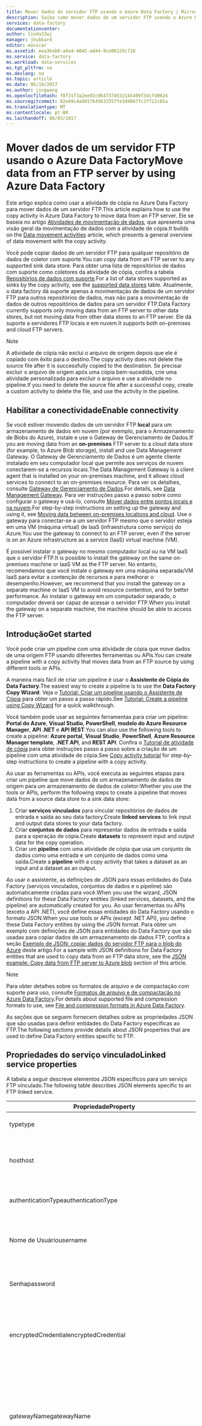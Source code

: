```yaml
---
title: Mover dados do servidor FTP usando o Azure Data Factory | Microsoft Docs
description: Saiba como mover dados de um servidor FTP usando o Azure Data Factory.
services: data-factory
documentationcenter: 
author: linda33wj
manager: jhubbard
editor: monicar
ms.assetid: eea3bab0-a6e4-4045-ad44-9ce06229c718
ms.service: data-factory
ms.workload: data-services
ms.tgt_pltfrm: na
ms.devlang: na
ms.topic: article
ms.date: 06/19/2017
ms.author: jingwang
ms.openlocfilehash: f8f31f3a2ee02c964737dd32145499f3dcfd0624
ms.sourcegitcommit: 02e69c4a9d17645633357fe3d46677c2ff22c85a
ms.translationtype: MT
ms.contentlocale: pt-BR
ms.lasthandoff: 08/03/2017
---
```

# <a name="move-data-from-an-ftp-server-by-using-azure-data-factory"></a><span data-ttu-id="16d25-103">Mover dados de um servidor FTP usando o Azure Data Factory</span><span class="sxs-lookup"><span data-stu-id="16d25-103">Move data from an FTP server by using Azure Data Factory</span></span>
<span data-ttu-id="16d25-104">Este artigo explica como usar a atividade de cópia no Azure Data Factory para mover dados de um servidor FTP.</span><span class="sxs-lookup"><span data-stu-id="16d25-104">This article explains how to use the copy activity in Azure Data Factory to move data from an FTP server.</span></span> <span data-ttu-id="16d25-105">Ele se baseia no artigo [Atividades de movimentação de dados](data-factory-data-movement-activities.md), que apresenta uma visão geral da movimentação de dados com a atividade de cópia.</span><span class="sxs-lookup"><span data-stu-id="16d25-105">It builds on the [Data movement activities](data-factory-data-movement-activities.md) article, which presents a general overview of data movement with the copy activity.</span></span>

<span data-ttu-id="16d25-106">Você pode copiar dados de um servidor FTP para qualquer repositório de dados de coletor com suporte.</span><span class="sxs-lookup"><span data-stu-id="16d25-106">You can copy data from an FTP server to any supported sink data store.</span></span> <span data-ttu-id="16d25-107">Para obter uma lista de repositórios de dados com suporte como coletores da atividade de cópia, confira a tabela [Repositórios de dados com suporte](data-factory-data-movement-activities.md#supported-data-stores-and-formats).</span><span class="sxs-lookup"><span data-stu-id="16d25-107">For a list of data stores supported as sinks by the copy activity, see the [supported data stores](data-factory-data-movement-activities.md#supported-data-stores-and-formats) table.</span></span> <span data-ttu-id="16d25-108">Atualmente, o data factory dá suporte apenas à movimentação de dados de um servidor FTP para outros repositórios de dados, mas não para a movimentação de dados de outros repositórios de dados para um servidor FTP.</span><span class="sxs-lookup"><span data-stu-id="16d25-108">Data Factory currently supports only moving data from an FTP server to other data stores, but not moving data from other data stores to an FTP server.</span></span> <span data-ttu-id="16d25-109">Ele dá suporte a servidores FTP locais e em nuvem.</span><span class="sxs-lookup"><span data-stu-id="16d25-109">It supports both on-premises and cloud FTP servers.</span></span>

> [!NOTE]
> <span data-ttu-id="16d25-110">A atividade de cópia não exclui o arquivo de origem depois que ele é copiado com êxito para o destino.</span><span class="sxs-lookup"><span data-stu-id="16d25-110">The copy activity does not delete the source file after it is successfully copied to the destination.</span></span> <span data-ttu-id="16d25-111">Se precisar excluir o arquivo de origem após uma cópia bem-sucedida, crie uma atividade personalizada para excluir o arquivo e use a atividade no pipeline.</span><span class="sxs-lookup"><span data-stu-id="16d25-111">If you need to delete the source file after a successful copy, create a custom activity to delete the file, and use the activity in the pipeline.</span></span> 

## <a name="enable-connectivity"></a><span data-ttu-id="16d25-112">Habilitar a conectividade</span><span class="sxs-lookup"><span data-stu-id="16d25-112">Enable connectivity</span></span>
<span data-ttu-id="16d25-113">Se você estiver movendo dados de um servidor FTP **local** para um armazenamento de dados em nuvem (por exemplo, para o Armazenamento de Blobs do Azure), instale e use o Gateway de Gerenciamento de Dados.</span><span class="sxs-lookup"><span data-stu-id="16d25-113">If you are moving data from an **on-premises** FTP server to a cloud data store (for example, to Azure Blob storage), install and use Data Management Gateway.</span></span> <span data-ttu-id="16d25-114">O Gateway de Gerenciamento de Dados é um agente cliente instalado em seu computador local que permite aos serviços de nuvem conectarem-se a recursos locais.</span><span class="sxs-lookup"><span data-stu-id="16d25-114">The Data Management Gateway is a client agent that is installed on your on-premises machine, and it allows cloud services to connect to an on-premises resource.</span></span> <span data-ttu-id="16d25-115">Para ver os detalhes, consulte [Gateway de Gerenciamento de Dados](data-factory-data-management-gateway.md).</span><span class="sxs-lookup"><span data-stu-id="16d25-115">For details, see [Data Management Gateway](data-factory-data-management-gateway.md).</span></span> <span data-ttu-id="16d25-116">Para ver instruções passo a passo sobre como configurar o gateway e usá-lo, consulte [Mover dados entre pontos locais e na nuvem](data-factory-move-data-between-onprem-and-cloud.md).</span><span class="sxs-lookup"><span data-stu-id="16d25-116">For step-by-step instructions on setting up the gateway and using it, see [Moving data between on-premises locations and cloud](data-factory-move-data-between-onprem-and-cloud.md).</span></span> <span data-ttu-id="16d25-117">Use o gateway para conectar-se a um servidor FTP mesmo que o servidor esteja em uma VM (máquina virtual) de IaaS (infraestrutura como serviço) do Azure.</span><span class="sxs-lookup"><span data-stu-id="16d25-117">You use the gateway to connect to an FTP server, even if the server is on an Azure infrastructure as a service (IaaS) virtual machine (VM).</span></span>

<span data-ttu-id="16d25-118">É possível instalar o gateway no mesmo computador local ou na VM IaaS que o servidor FTP.</span><span class="sxs-lookup"><span data-stu-id="16d25-118">It is possible to install the gateway on the same on-premises machine or IaaS VM as the FTP server.</span></span> <span data-ttu-id="16d25-119">No entanto, recomendamos que você instale o gateway em uma máquina separada/VM IaaS para evitar a contenção de recursos e para melhorar o desempenho.</span><span class="sxs-lookup"><span data-stu-id="16d25-119">However, we recommend that you install the gateway on a separate machine or IaaS VM to avoid resource contention, and for better performance.</span></span> <span data-ttu-id="16d25-120">Ao instalar o gateway em um computador separado, o computador deverá ser capaz de acessar o servidor FTP.</span><span class="sxs-lookup"><span data-stu-id="16d25-120">When you install the gateway on a separate machine, the machine should be able to access the FTP server.</span></span>

## <a name="get-started"></a><span data-ttu-id="16d25-121">Introdução</span><span class="sxs-lookup"><span data-stu-id="16d25-121">Get started</span></span>
<span data-ttu-id="16d25-122">Você pode criar um pipeline com uma atividade de cópia que move dados de uma origem FTP usando diferentes ferramentas ou APIs.</span><span class="sxs-lookup"><span data-stu-id="16d25-122">You can create a pipeline with a copy activity that moves data from an FTP source by using different tools or APIs.</span></span>

<span data-ttu-id="16d25-123">A maneira mais fácil de criar um pipeline é usar o **Assistente de Cópia do Data Factory**.</span><span class="sxs-lookup"><span data-stu-id="16d25-123">The easiest way to create a pipeline is to use the **Data Factory Copy Wizard**.</span></span> <span data-ttu-id="16d25-124">Veja o [Tutorial: Criar um pipeline usando o Assistente de Cópia](data-factory-copy-data-wizard-tutorial.md) para obter um passo a passo rápido.</span><span class="sxs-lookup"><span data-stu-id="16d25-124">See [Tutorial: Create a pipeline using Copy Wizard](data-factory-copy-data-wizard-tutorial.md) for a quick walkthrough.</span></span>

<span data-ttu-id="16d25-125">Você também pode usar as seguintes ferramentas para criar um pipeline: **Portal do Azure**, **Visual Studio**, **PowerShell**, **modelo do Azure Resource Manager**, **API .NET** e **API REST**.</span><span class="sxs-lookup"><span data-stu-id="16d25-125">You can also use the following tools to create a pipeline: **Azure portal**, **Visual Studio**, **PowerShell**, **Azure Resource Manager template**, **.NET API**, and **REST API**.</span></span> <span data-ttu-id="16d25-126">Confira o [Tutorial de atividade de cópia](data-factory-copy-data-from-azure-blob-storage-to-sql-database.md) para obter instruções passo a passo sobre a criação de um pipeline com uma atividade de cópia.</span><span class="sxs-lookup"><span data-stu-id="16d25-126">See [Copy activity tutorial](data-factory-copy-data-from-azure-blob-storage-to-sql-database.md) for step-by-step instructions to create a pipeline with a copy activity.</span></span>

<span data-ttu-id="16d25-127">Ao usar as ferramentas ou APIs, você executa as seguintes etapas para criar um pipeline que move dados de um armazenamento de dados de origem para um armazenamento de dados de coletor:</span><span class="sxs-lookup"><span data-stu-id="16d25-127">Whether you use the tools or APIs, perform the following steps to create a pipeline that moves data from a source data store to a sink data store:</span></span>

1. <span data-ttu-id="16d25-128">Criar **serviços vinculados** para vincular repositórios de dados de entrada e saída ao seu data factory.</span><span class="sxs-lookup"><span data-stu-id="16d25-128">Create **linked services** to link input and output data stores to your data factory.</span></span>
2. <span data-ttu-id="16d25-129">Criar **conjuntos de dados** para representar dados de entrada e saída para a operação de cópia.</span><span class="sxs-lookup"><span data-stu-id="16d25-129">Create **datasets** to represent input and output data for the copy operation.</span></span>
3. <span data-ttu-id="16d25-130">Criar um **pipeline** com uma atividade de cópia que usa um conjunto de dados como uma entrada e um conjunto de dados como uma saída.</span><span class="sxs-lookup"><span data-stu-id="16d25-130">Create a **pipeline** with a copy activity that takes a dataset as an input and a dataset as an output.</span></span>

<span data-ttu-id="16d25-131">Ao usar o assistente, as definições de JSON para essas entidades do Data Factory (serviços vinculados, conjuntos de dados e o pipeline) são automaticamente criadas para você.</span><span class="sxs-lookup"><span data-stu-id="16d25-131">When you use the wizard, JSON definitions for these Data Factory entities (linked services, datasets, and the pipeline) are automatically created for you.</span></span> <span data-ttu-id="16d25-132">Ao usar ferramentas ou APIs (exceto a API .NET), você define essas entidades do Data Factory usando o formato JSON.</span><span class="sxs-lookup"><span data-stu-id="16d25-132">When you use tools or APIs (except .NET API), you define these Data Factory entities by using the JSON format.</span></span> <span data-ttu-id="16d25-133">Para obter um exemplo com definições de JSON para entidades do Data Factory que são usadas para copiar dados de um armazenamento de dados FTP, confira a seção [Exemplo de JSON: copiar dados do servidor FTP para o blob do Azure](#json-example-copy-data-from-ftp-server-to-azure-blob) deste artigo.</span><span class="sxs-lookup"><span data-stu-id="16d25-133">For a sample with JSON definitions for Data Factory entities that are used to copy data from an FTP data store, see the [JSON example: Copy data from FTP server to Azure blob](#json-example-copy-data-from-ftp-server-to-azure-blob) section of this article.</span></span>

> [!NOTE]
> <span data-ttu-id="16d25-134">Para obter detalhes sobre os formatos de arquivo e de compactação com suporte para uso, consulte [Formatos de arquivo e de compactação no Azure Data Factory](data-factory-supported-file-and-compression-formats.md).</span><span class="sxs-lookup"><span data-stu-id="16d25-134">For details about supported file and compression formats to use, see [File and compression formats in Azure Data Factory](data-factory-supported-file-and-compression-formats.md).</span></span>

<span data-ttu-id="16d25-135">As seções que se seguem fornecem detalhes sobre as propriedades JSON que são usadas para definir entidades do Data Factory específicas ao FTP.</span><span class="sxs-lookup"><span data-stu-id="16d25-135">The following sections provide details about JSON properties that are used to define Data Factory entities specific to FTP.</span></span>

## <a name="linked-service-properties"></a><span data-ttu-id="16d25-136">Propriedades do serviço vinculado</span><span class="sxs-lookup"><span data-stu-id="16d25-136">Linked service properties</span></span>
<span data-ttu-id="16d25-137">A tabela a seguir descreve elementos JSON específicos para um serviço FTP vinculado.</span><span class="sxs-lookup"><span data-stu-id="16d25-137">The following table describes JSON elements specific to an FTP linked service.</span></span>

| <span data-ttu-id="16d25-138">Propriedade</span><span class="sxs-lookup"><span data-stu-id="16d25-138">Property</span></span> | <span data-ttu-id="16d25-139">Descrição</span><span class="sxs-lookup"><span data-stu-id="16d25-139">Description</span></span> | <span data-ttu-id="16d25-140">Obrigatório</span><span class="sxs-lookup"><span data-stu-id="16d25-140">Required</span></span> | <span data-ttu-id="16d25-141">Padrão</span><span class="sxs-lookup"><span data-stu-id="16d25-141">Default</span></span> |
| --- | --- | --- | --- |
| <span data-ttu-id="16d25-142">type</span><span class="sxs-lookup"><span data-stu-id="16d25-142">type</span></span> |<span data-ttu-id="16d25-143">Defina isso para FtpServer.</span><span class="sxs-lookup"><span data-stu-id="16d25-143">Set this to FtpServer.</span></span> |<span data-ttu-id="16d25-144">Sim</span><span class="sxs-lookup"><span data-stu-id="16d25-144">Yes</span></span> |&nbsp; |
| <span data-ttu-id="16d25-145">host</span><span class="sxs-lookup"><span data-stu-id="16d25-145">host</span></span> |<span data-ttu-id="16d25-146">Especifique o nome ou endereço IP do servidor FTP.</span><span class="sxs-lookup"><span data-stu-id="16d25-146">Specify the name or IP address of the FTP server.</span></span> |<span data-ttu-id="16d25-147">Sim</span><span class="sxs-lookup"><span data-stu-id="16d25-147">Yes</span></span> |&nbsp; |
| <span data-ttu-id="16d25-148">authenticationType</span><span class="sxs-lookup"><span data-stu-id="16d25-148">authenticationType</span></span> |<span data-ttu-id="16d25-149">Especifique o tipo de autenticação.</span><span class="sxs-lookup"><span data-stu-id="16d25-149">Specify the authentication type.</span></span> |<span data-ttu-id="16d25-150">Sim</span><span class="sxs-lookup"><span data-stu-id="16d25-150">Yes</span></span> |<span data-ttu-id="16d25-151">Básica, Anônima</span><span class="sxs-lookup"><span data-stu-id="16d25-151">Basic, Anonymous</span></span> |
| <span data-ttu-id="16d25-152">Nome de Usuário</span><span class="sxs-lookup"><span data-stu-id="16d25-152">username</span></span> |<span data-ttu-id="16d25-153">Especifique o usuário que tem acesso ao servidor FTP.</span><span class="sxs-lookup"><span data-stu-id="16d25-153">Specify the user who has access to the FTP server.</span></span> |<span data-ttu-id="16d25-154">Não</span><span class="sxs-lookup"><span data-stu-id="16d25-154">No</span></span> |&nbsp; |
| <span data-ttu-id="16d25-155">Senha</span><span class="sxs-lookup"><span data-stu-id="16d25-155">password</span></span> |<span data-ttu-id="16d25-156">Especifique a senha para o usuário (nome de usuário).</span><span class="sxs-lookup"><span data-stu-id="16d25-156">Specify the password for the user (username).</span></span> |<span data-ttu-id="16d25-157">Não</span><span class="sxs-lookup"><span data-stu-id="16d25-157">No</span></span> |&nbsp; |
| <span data-ttu-id="16d25-158">encryptedCredential</span><span class="sxs-lookup"><span data-stu-id="16d25-158">encryptedCredential</span></span> |<span data-ttu-id="16d25-159">Especifique a credencial criptografada para acessar o servidor FTP.</span><span class="sxs-lookup"><span data-stu-id="16d25-159">Specify the encrypted credential to access the FTP server.</span></span> |<span data-ttu-id="16d25-160">Não</span><span class="sxs-lookup"><span data-stu-id="16d25-160">No</span></span> |&nbsp; |
| <span data-ttu-id="16d25-161">gatewayName</span><span class="sxs-lookup"><span data-stu-id="16d25-161">gatewayName</span></span> |<span data-ttu-id="16d25-162">Especifique o nome do gateway no Gateway de Gerenciamento de Dados para se conectar a um servidor FTP local.</span><span class="sxs-lookup"><span data-stu-id="16d25-162">Specify the name of the gateway in Data Management Gateway to connect to an on-premises FTP server.</span></span> |<span data-ttu-id="16d25-163">Não</span><span class="sxs-lookup"><span data-stu-id="16d25-163">No</span></span> |&nbsp; |
| <span data-ttu-id="16d25-164">porta</span><span class="sxs-lookup"><span data-stu-id="16d25-164">port</span></span> |<span data-ttu-id="16d25-165">Especifique a porta ouvida pelo servidor FTP.</span><span class="sxs-lookup"><span data-stu-id="16d25-165">Specify the port on which the FTP server is listening.</span></span> |<span data-ttu-id="16d25-166">Não</span><span class="sxs-lookup"><span data-stu-id="16d25-166">No</span></span> |<span data-ttu-id="16d25-167">21</span><span class="sxs-lookup"><span data-stu-id="16d25-167">21</span></span> |
| <span data-ttu-id="16d25-168">enableSsl</span><span class="sxs-lookup"><span data-stu-id="16d25-168">enableSsl</span></span> |<span data-ttu-id="16d25-169">Especifique se o canal FTP sobre SSL/TLS deve ser usado.</span><span class="sxs-lookup"><span data-stu-id="16d25-169">Specify whether to use FTP over an SSL/TLS channel.</span></span> |<span data-ttu-id="16d25-170">Não</span><span class="sxs-lookup"><span data-stu-id="16d25-170">No</span></span> |<span data-ttu-id="16d25-171">verdadeiro</span><span class="sxs-lookup"><span data-stu-id="16d25-171">true</span></span> |
| <span data-ttu-id="16d25-172">enableServerCertificateValidation</span><span class="sxs-lookup"><span data-stu-id="16d25-172">enableServerCertificateValidation</span></span> |<span data-ttu-id="16d25-173">Especifique se deseja habilitar a validação do certificado SSL do servidor ao usar o canal FTP sobre SSL/TLS.</span><span class="sxs-lookup"><span data-stu-id="16d25-173">Specify whether to enable server SSL certificate validation when you are using FTP over SSL/TLS channel.</span></span> |<span data-ttu-id="16d25-174">Não</span><span class="sxs-lookup"><span data-stu-id="16d25-174">No</span></span> |<span data-ttu-id="16d25-175">verdadeiro</span><span class="sxs-lookup"><span data-stu-id="16d25-175">true</span></span> |

### <a name="use-anonymous-authentication"></a><span data-ttu-id="16d25-176">Usar autenticação anônima</span><span class="sxs-lookup"><span data-stu-id="16d25-176">Use Anonymous authentication</span></span>

```JSON
{
    "name": "FTPLinkedService",
    "properties": {
        "type": "FtpServer",
        "typeProperties": {        
            "authenticationType": "Anonymous",
              "host": "myftpserver.com"
        }
    }
}
```

### <a name="use-username-and-password-in-plain-text-for-basic-authentication"></a><span data-ttu-id="16d25-177">Usar nome de usuário e senha em texto sem formatação para autenticação básica</span><span class="sxs-lookup"><span data-stu-id="16d25-177">Use username and password in plain text for basic authentication</span></span>

```JSON
{
    "name": "FTPLinkedService",
      "properties": {
    "type": "FtpServer",
        "typeProperties": {
            "host": "myftpserver.com",
            "authenticationType": "Basic",
            "username": "Admin",
            "password": "123456"
        }
      }
}
```

### <a name="use-port-enablessl-enableservercertificatevalidation"></a><span data-ttu-id="16d25-178">Usar a porta, enableSsl, enableServerCertificateValidation</span><span class="sxs-lookup"><span data-stu-id="16d25-178">Use port, enableSsl, enableServerCertificateValidation</span></span>

```JSON
{
    "name": "FTPLinkedService",
    "properties": {
        "type": "FtpServer",
        "typeProperties": {
            "host": "myftpserver.com",
            "authenticationType": "Basic",    
            "username": "Admin",
            "password": "123456",
            "port": "21",
            "enableSsl": true,
            "enableServerCertificateValidation": true
        }
    }
}
```

### <a name="use-encryptedcredential-for-authentication-and-gateway"></a><span data-ttu-id="16d25-179">Usar encryptedCredential para autenticação e gateway</span><span class="sxs-lookup"><span data-stu-id="16d25-179">Use encryptedCredential for authentication and gateway</span></span>

```JSON
{
    "name": "FTPLinkedService",
    "properties": {
        "type": "FtpServer",
        "typeProperties": {
            "host": "myftpserver.com",
            "authenticationType": "Basic",
            "encryptedCredential": "xxxxxxxxxxxxxxxxx",
            "gatewayName": "mygateway"
        }
      }
}
```

## <a name="dataset-properties"></a><span data-ttu-id="16d25-180">Propriedades do conjunto de dados</span><span class="sxs-lookup"><span data-stu-id="16d25-180">Dataset properties</span></span>
<span data-ttu-id="16d25-181">Para obter uma lista completa das seções e propriedades disponíveis para definir os conjuntos de dados, confira [Criando conjuntos de dados](data-factory-create-datasets.md).</span><span class="sxs-lookup"><span data-stu-id="16d25-181">For a full list of sections and properties available for defining datasets, see [Creating datasets](data-factory-create-datasets.md).</span></span> <span data-ttu-id="16d25-182">As seções como structure, availability e policy de um conjunto de dados JSON são similares para todos os tipos de conjunto de dados.</span><span class="sxs-lookup"><span data-stu-id="16d25-182">Sections such as structure, availability, and policy of a dataset JSON are similar for all dataset types.</span></span>

<span data-ttu-id="16d25-183">A seção **typeProperties** é diferente para cada tipo de conjunto de dados.</span><span class="sxs-lookup"><span data-stu-id="16d25-183">The **typeProperties** section is different for each type of dataset.</span></span> <span data-ttu-id="16d25-184">Ela fornece informações específicas ao tipo de conjunto de dados.</span><span class="sxs-lookup"><span data-stu-id="16d25-184">It provides information that is specific to the dataset type.</span></span> <span data-ttu-id="16d25-185">A seção **typeProperties** para o conjunto de dados do tipo **FileShare** tem as propriedades a seguir:</span><span class="sxs-lookup"><span data-stu-id="16d25-185">The **typeProperties** section for a dataset of type **FileShare** has the following properties:</span></span>

| <span data-ttu-id="16d25-186">Propriedade</span><span class="sxs-lookup"><span data-stu-id="16d25-186">Property</span></span> | <span data-ttu-id="16d25-187">Descrição</span><span class="sxs-lookup"><span data-stu-id="16d25-187">Description</span></span> | <span data-ttu-id="16d25-188">Obrigatório</span><span class="sxs-lookup"><span data-stu-id="16d25-188">Required</span></span> |
| --- | --- | --- |
| <span data-ttu-id="16d25-189">folderPath</span><span class="sxs-lookup"><span data-stu-id="16d25-189">folderPath</span></span> |<span data-ttu-id="16d25-190">Subcaminho para a pasta.</span><span class="sxs-lookup"><span data-stu-id="16d25-190">Subpath to the folder.</span></span> <span data-ttu-id="16d25-191">Use o caractere de escape ' \ ' para caracteres especiais na cadeia de caracteres.</span><span class="sxs-lookup"><span data-stu-id="16d25-191">Use escape character ‘ \ ’ for special characters in the string.</span></span> <span data-ttu-id="16d25-192">Confira [Definições de conjunto de dados e serviço vinculado de exemplo](#sample-linked-service-and-dataset-definitions) para obter exemplos.</span><span class="sxs-lookup"><span data-stu-id="16d25-192">See [Sample linked service and dataset definitions](#sample-linked-service-and-dataset-definitions) for examples.</span></span><br/><br/><span data-ttu-id="16d25-193">Você pode combinar essa propriedade com **partitionBy** para ter caminhos de pastas com base na fatia de data/hora de início e término.</span><span class="sxs-lookup"><span data-stu-id="16d25-193">You can combine this property with **partitionBy** to have folder paths based on slice start and end date-times.</span></span> |<span data-ttu-id="16d25-194">Sim</span><span class="sxs-lookup"><span data-stu-id="16d25-194">Yes</span></span> |
| <span data-ttu-id="16d25-195">fileName</span><span class="sxs-lookup"><span data-stu-id="16d25-195">fileName</span></span> |<span data-ttu-id="16d25-196">Especifique o nome do arquivo no **folderPath** se quiser que a tabela se refira a um arquivo específico na pasta.</span><span class="sxs-lookup"><span data-stu-id="16d25-196">Specify the name of the file in the **folderPath** if you want the table to refer to a specific file in the folder.</span></span> <span data-ttu-id="16d25-197">Se você não especificar algum valor para essa propriedade, a tabela apontará para todos os arquivos na pasta.</span><span class="sxs-lookup"><span data-stu-id="16d25-197">If you do not specify any value for this property, the table points to all files in the folder.</span></span><br/><br/><span data-ttu-id="16d25-198">Quando o **fileName** não for especificado para um conjunto de dados de saída, o nome do arquivo gerado será no seguinte formato:</span><span class="sxs-lookup"><span data-stu-id="16d25-198">When **fileName** is not specified for an output dataset, the name of the generated file is in the following format:</span></span> <br/><br/><span data-ttu-id="16d25-199">Data.<Guid>.txt (exemplo: Data.0a405f8a-93ff-4c6f-b3be-f69616f1df7a.txt)</span><span class="sxs-lookup"><span data-stu-id="16d25-199">Data.<Guid>.txt (Example: Data.0a405f8a-93ff-4c6f-b3be-f69616f1df7a.txt)</span></span> |<span data-ttu-id="16d25-200">Não</span><span class="sxs-lookup"><span data-stu-id="16d25-200">No</span></span> |
| <span data-ttu-id="16d25-201">fileFilter</span><span class="sxs-lookup"><span data-stu-id="16d25-201">fileFilter</span></span> |<span data-ttu-id="16d25-202">Especifique um filtro a ser usado para selecionar um subconjunto de arquivos no **folderPath** em vez de todos os arquivos.</span><span class="sxs-lookup"><span data-stu-id="16d25-202">Specify a filter to be used to select a subset of files in the **folderPath**, rather than all files.</span></span><br/><br/><span data-ttu-id="16d25-203">Os valores permitidos são: `*` (vários caracteres) e `?` (um único caractere).</span><span class="sxs-lookup"><span data-stu-id="16d25-203">Allowed values are: `*` (multiple characters) and `?` (single character).</span></span><br/><br/><span data-ttu-id="16d25-204">Exemplo 1: `"fileFilter": "*.log"`</span><span class="sxs-lookup"><span data-stu-id="16d25-204">Example 1: `"fileFilter": "*.log"`</span></span><br/><span data-ttu-id="16d25-205">Exemplo 2: `"fileFilter": 2014-1-?.txt"`</span><span class="sxs-lookup"><span data-stu-id="16d25-205">Example 2: `"fileFilter": 2014-1-?.txt"`</span></span><br/><br/> <span data-ttu-id="16d25-206">**fileFilter** é aplicável a um conjunto de dados FileShare de entrada.</span><span class="sxs-lookup"><span data-stu-id="16d25-206">**fileFilter** is applicable for an input FileShare dataset.</span></span> <span data-ttu-id="16d25-207">Essa propriedade não tem suporte no HDFS (Sistema de Arquivos Distribuído Hadoop).</span><span class="sxs-lookup"><span data-stu-id="16d25-207">This property is not supported with Hadoop Distributed File System (HDFS).</span></span> |<span data-ttu-id="16d25-208">Não</span><span class="sxs-lookup"><span data-stu-id="16d25-208">No</span></span> |
| <span data-ttu-id="16d25-209">partitionedBy</span><span class="sxs-lookup"><span data-stu-id="16d25-209">partitionedBy</span></span> |<span data-ttu-id="16d25-210">Usado especificar um **folderPath** dinâmico e o **fileName** para dados de série temporal.</span><span class="sxs-lookup"><span data-stu-id="16d25-210">Used to specify a dynamic **folderPath** and **fileName** for time series data.</span></span> <span data-ttu-id="16d25-211">Por exemplo, você pode especificar um **folderPath** que é parametrizada para cada hora dos dados.</span><span class="sxs-lookup"><span data-stu-id="16d25-211">For example, you can specify a **folderPath** that is parameterized for every hour of data.</span></span> |<span data-ttu-id="16d25-212">Não</span><span class="sxs-lookup"><span data-stu-id="16d25-212">No</span></span> |
| <span data-ttu-id="16d25-213">formato</span><span class="sxs-lookup"><span data-stu-id="16d25-213">format</span></span> | <span data-ttu-id="16d25-214">Há suporte para os seguintes tipos de formato: **TextFormat**, **JsonFormat**, **AvroFormat**, **OrcFormat** e **ParquetFormat**.</span><span class="sxs-lookup"><span data-stu-id="16d25-214">The following format types are supported: **TextFormat**, **JsonFormat**, **AvroFormat**, **OrcFormat**, **ParquetFormat**.</span></span> <span data-ttu-id="16d25-215">Defina a propriedade **type** sob formato como um desses valores.</span><span class="sxs-lookup"><span data-stu-id="16d25-215">Set the **type** property under format to one of these values.</span></span> <span data-ttu-id="16d25-216">Para saber mais, veja as seções [Formato de texto](data-factory-supported-file-and-compression-formats.md#text-format), [Formato Json](data-factory-supported-file-and-compression-formats.md#json-format), [Formato Avro](data-factory-supported-file-and-compression-formats.md#avro-format), [Formato Orc](data-factory-supported-file-and-compression-formats.md#orc-format) e [Formato Parquet](data-factory-supported-file-and-compression-formats.md#parquet-format).</span><span class="sxs-lookup"><span data-stu-id="16d25-216">For more information, see the [Text Format](data-factory-supported-file-and-compression-formats.md#text-format), [Json Format](data-factory-supported-file-and-compression-formats.md#json-format), [Avro Format](data-factory-supported-file-and-compression-formats.md#avro-format), [Orc Format](data-factory-supported-file-and-compression-formats.md#orc-format), and [Parquet Format](data-factory-supported-file-and-compression-formats.md#parquet-format) sections.</span></span> <br><br> <span data-ttu-id="16d25-217">Se você quiser copiar arquivos no estado em que se encontram entre repositórios baseados em arquivo (cópia binária), ignore a seção de formato nas duas definições de conjunto de dados de entrada e de saída.</span><span class="sxs-lookup"><span data-stu-id="16d25-217">If you want to copy files as they are between file-based stores (binary copy), skip the format section in both input and output dataset definitions.</span></span> |<span data-ttu-id="16d25-218">Não</span><span class="sxs-lookup"><span data-stu-id="16d25-218">No</span></span> |
| <span data-ttu-id="16d25-219">compactação</span><span class="sxs-lookup"><span data-stu-id="16d25-219">compression</span></span> | <span data-ttu-id="16d25-220">Especifique o tipo e o nível de compactação para os dados.</span><span class="sxs-lookup"><span data-stu-id="16d25-220">Specify the type and level of compression for the data.</span></span> <span data-ttu-id="16d25-221">Os tipos com suporte são: **GZip**, **Deflate**, **BZip2** e **ZipDeflate**; e os níveis com suporte são: **Ideal** e **Mais rápido**.</span><span class="sxs-lookup"><span data-stu-id="16d25-221">Supported types are **GZip**, **Deflate**, **BZip2**, and **ZipDeflate**, and supported levels are **Optimal** and **Fastest**.</span></span> <span data-ttu-id="16d25-222">Para saber mais, confira [File and compression formats in Azure Data Factory](data-factory-supported-file-and-compression-formats.md#compression-support) (Formatos de arquivo e de compactação no Azure Data Factory).</span><span class="sxs-lookup"><span data-stu-id="16d25-222">For more information, see [File and compression formats in Azure Data Factory](data-factory-supported-file-and-compression-formats.md#compression-support).</span></span> |<span data-ttu-id="16d25-223">Não</span><span class="sxs-lookup"><span data-stu-id="16d25-223">No</span></span> |
| <span data-ttu-id="16d25-224">useBinaryTransfer</span><span class="sxs-lookup"><span data-stu-id="16d25-224">useBinaryTransfer</span></span> |<span data-ttu-id="16d25-225">Especifique se o modo de transferência binário deve ser usado.</span><span class="sxs-lookup"><span data-stu-id="16d25-225">Specify whether to use the binary transfer mode.</span></span> <span data-ttu-id="16d25-226">Os valores são true para o modo binário (esse é o valor padrão) e false para ASCII.</span><span class="sxs-lookup"><span data-stu-id="16d25-226">The values are true for binary mode (this is the default value), and false for ASCII.</span></span> <span data-ttu-id="16d25-227">Essa propriedade só pode ser usada quando o tipo de serviço vinculado associado for do tipo: FtpServer.</span><span class="sxs-lookup"><span data-stu-id="16d25-227">This property can only be used when the associated linked service type is of type: FtpServer.</span></span> |<span data-ttu-id="16d25-228">Não</span><span class="sxs-lookup"><span data-stu-id="16d25-228">No</span></span> |

> [!NOTE]
> <span data-ttu-id="16d25-229">**fileName** e **fileFilter** não podem ser usados simultaneamente.</span><span class="sxs-lookup"><span data-stu-id="16d25-229">**fileName** and **fileFilter** cannot be used simultaneously.</span></span>

### <a name="use-the-partionedby-property"></a><span data-ttu-id="16d25-230">Usar a propriedade partionedBy</span><span class="sxs-lookup"><span data-stu-id="16d25-230">Use the partionedBy property</span></span>
<span data-ttu-id="16d25-231">Conforme mencionado na seção anterior, você pode especificar um **folderPath** e um **fileName** dinâmicos para dados de série temporal com a propriedade **partitionedBy**.</span><span class="sxs-lookup"><span data-stu-id="16d25-231">As mentioned in the previous section, you can specify a dynamic **folderPath** and **fileName** for time series data with the **partitionedBy** property.</span></span>

<span data-ttu-id="16d25-232">Consulte [Criando conjuntos de dados](data-factory-create-datasets.md), [Agendamento e execução](data-factory-scheduling-and-execution.md) e [Criando pipelines](data-factory-create-pipelines.md) para saber mais sobre conjuntos de dados de série temporal, agendamentos e fatias.</span><span class="sxs-lookup"><span data-stu-id="16d25-232">To learn about time series datasets, scheduling, and slices, see [Creating datasets](data-factory-create-datasets.md), [Scheduling and execution](data-factory-scheduling-and-execution.md), and [Creating pipelines](data-factory-create-pipelines.md).</span></span>

#### <a name="sample-1"></a><span data-ttu-id="16d25-233">Exemplo 1</span><span class="sxs-lookup"><span data-stu-id="16d25-233">Sample 1</span></span>

```json
"folderPath": "wikidatagateway/wikisampledataout/{Slice}",
"partitionedBy":
[
    { "name": "Slice", "value": { "type": "DateTime", "date": "SliceStart", "format": "yyyyMMddHH" } },
],
```
<span data-ttu-id="16d25-234">Nesse exemplo, {Slice} é substituído pelo valor da variável de sistema SliceStart do Data Factory no formato (AAAAMMDDHH) especificado.</span><span class="sxs-lookup"><span data-stu-id="16d25-234">In this example, {Slice} is replaced with the value of Data Factory system variable SliceStart, in the format specified (YYYYMMDDHH).</span></span> <span data-ttu-id="16d25-235">O SliceStart refere-se à hora de início da fatia.</span><span class="sxs-lookup"><span data-stu-id="16d25-235">The SliceStart refers to start time of the slice.</span></span> <span data-ttu-id="16d25-236">O caminho da pasta é diferente para cada fatia.</span><span class="sxs-lookup"><span data-stu-id="16d25-236">The folder path is different for each slice.</span></span> <span data-ttu-id="16d25-237">(Por exemplo, wikidatagateway/wikisampledataout/2014100103 ou wikidatagateway/wikisampledataout/2014100104.)</span><span class="sxs-lookup"><span data-stu-id="16d25-237">(For example, wikidatagateway/wikisampledataout/2014100103 or wikidatagateway/wikisampledataout/2014100104.)</span></span>

#### <a name="sample-2"></a><span data-ttu-id="16d25-238">Exemplo 2</span><span class="sxs-lookup"><span data-stu-id="16d25-238">Sample 2</span></span>

```json
"folderPath": "wikidatagateway/wikisampledataout/{Year}/{Month}/{Day}",
"fileName": "{Hour}.csv",
"partitionedBy":
 [
    { "name": "Year", "value": { "type": "DateTime", "date": "SliceStart", "format": "yyyy" } },
    { "name": "Month", "value": { "type": "DateTime", "date": "SliceStart", "format": "MM" } },
    { "name": "Day", "value": { "type": "DateTime", "date": "SliceStart", "format": "dd" } },
    { "name": "Hour", "value": { "type": "DateTime", "date": "SliceStart", "format": "hh" } }
],
```
<span data-ttu-id="16d25-239">Neste exemplo, ano, mês, dia e hora do SliceStart são extraídos em variáveis separadas que são usadas pelas propriedades **folderPath** e **fileName**.</span><span class="sxs-lookup"><span data-stu-id="16d25-239">In this example, the year, month, day, and time of SliceStart are extracted into separate variables that are used by the **folderPath** and **fileName** properties.</span></span>

## <a name="copy-activity-properties"></a><span data-ttu-id="16d25-240">Propriedades da atividade de cópia</span><span class="sxs-lookup"><span data-stu-id="16d25-240">Copy activity properties</span></span>
<span data-ttu-id="16d25-241">Para obter uma lista completa das seções e propriedades disponíveis para definir as atividades, consulte [Criando pipelines](data-factory-create-pipelines.md).</span><span class="sxs-lookup"><span data-stu-id="16d25-241">For a full list of sections and properties available for defining activities, see [Creating pipelines](data-factory-create-pipelines.md).</span></span> <span data-ttu-id="16d25-242">As propriedades, como nome, descrição, tabelas de entrada e saída, e políticas, estão disponíveis para todos os tipos de atividade.</span><span class="sxs-lookup"><span data-stu-id="16d25-242">Properties such as name, description, input and output tables, and policies are available for all types of activities.</span></span>

<span data-ttu-id="16d25-243">As propriedades disponíveis na seção **typeProperties** da atividade, por outro lado, variam de acordo com cada tipo de atividade.</span><span class="sxs-lookup"><span data-stu-id="16d25-243">Properties available in the **typeProperties** section of the activity, on the other hand, vary with each activity type.</span></span> <span data-ttu-id="16d25-244">Para a atividade de cópia, as propriedades de tipo variam conforme os tipos de fonte e coletor.</span><span class="sxs-lookup"><span data-stu-id="16d25-244">For the copy activity, the type properties vary depending on the types of sources and sinks.</span></span>

<span data-ttu-id="16d25-245">Na atividade de cópia quando a fonte for do tipo **FileSystemSource**, as propriedades a seguir estarão disponíveis na seção **typeProperties**:</span><span class="sxs-lookup"><span data-stu-id="16d25-245">In copy activity, when the source is of type **FileSystemSource**, the following property is available in **typeProperties** section:</span></span>

| <span data-ttu-id="16d25-246">Propriedade</span><span class="sxs-lookup"><span data-stu-id="16d25-246">Property</span></span> | <span data-ttu-id="16d25-247">Descrição</span><span class="sxs-lookup"><span data-stu-id="16d25-247">Description</span></span> | <span data-ttu-id="16d25-248">Valores permitidos</span><span class="sxs-lookup"><span data-stu-id="16d25-248">Allowed values</span></span> | <span data-ttu-id="16d25-249">Obrigatório</span><span class="sxs-lookup"><span data-stu-id="16d25-249">Required</span></span> |
| --- | --- | --- | --- |
| <span data-ttu-id="16d25-250">recursiva</span><span class="sxs-lookup"><span data-stu-id="16d25-250">recursive</span></span> |<span data-ttu-id="16d25-251">Indica se os dados são lidos recursivamente das subpastas ou somente da pasta especificada.</span><span class="sxs-lookup"><span data-stu-id="16d25-251">Indicates whether the data is read recursively from the subfolders, or only from the specified folder.</span></span> |<span data-ttu-id="16d25-252">True, False (padrão)</span><span class="sxs-lookup"><span data-stu-id="16d25-252">True, False (default)</span></span> |<span data-ttu-id="16d25-253">Não</span><span class="sxs-lookup"><span data-stu-id="16d25-253">No</span></span> |

## <a name="json-example-copy-data-from-ftp-server-to-azure-blob"></a><span data-ttu-id="16d25-254">Exemplo de JSON: Copiar dados do servidor FTP para o Blob do Azure</span><span class="sxs-lookup"><span data-stu-id="16d25-254">JSON example: Copy data from FTP server to Azure Blob</span></span>
<span data-ttu-id="16d25-255">Este exemplo mostra como copiar dados de um servidor FTP para um Armazenamento de Blobs do Azure.</span><span class="sxs-lookup"><span data-stu-id="16d25-255">This sample shows how to copy data from an FTP server to Azure Blob storage.</span></span> <span data-ttu-id="16d25-256">No entanto, os dados podem ser copiados diretamente para qualquer um dos coletores declarados em [formatos e repositórios de dados com suporte](data-factory-data-movement-activities.md#supported-data-stores-and-formats) usando a atividade de cópia no Data Factory.</span><span class="sxs-lookup"><span data-stu-id="16d25-256">However, data can be copied directly to any of the sinks stated in the [supported data stores and formats](data-factory-data-movement-activities.md#supported-data-stores-and-formats), by using the copy activity in Data Factory.</span></span>  

<span data-ttu-id="16d25-257">Os exemplos a seguir fornecem amostras de definições de JSON que você pode usar para criar um pipeline usando o [Portal do Azure](data-factory-copy-activity-tutorial-using-azure-portal.md), o [Visual Studio](data-factory-copy-activity-tutorial-using-visual-studio.md) ou o [PowerShell](data-factory-copy-activity-tutorial-using-powershell.md):</span><span class="sxs-lookup"><span data-stu-id="16d25-257">The following examples provide sample JSON definitions that you can use to create a pipeline by using [Azure portal](data-factory-copy-activity-tutorial-using-azure-portal.md), [Visual Studio](data-factory-copy-activity-tutorial-using-visual-studio.md), or [PowerShell](data-factory-copy-activity-tutorial-using-powershell.md):</span></span>

* <span data-ttu-id="16d25-258">Um serviço vinculado do tipo [FtpServer](#linked-service-properties)</span><span class="sxs-lookup"><span data-stu-id="16d25-258">A linked service of type [FtpServer](#linked-service-properties)</span></span>
* <span data-ttu-id="16d25-259">Um serviço vinculado do tipo [AzureStorage](data-factory-azure-blob-connector.md#linked-service-properties)</span><span class="sxs-lookup"><span data-stu-id="16d25-259">A linked service of type [AzureStorage](data-factory-azure-blob-connector.md#linked-service-properties)</span></span>
* <span data-ttu-id="16d25-260">Um [conjunto de dados](data-factory-create-datasets.md) de entrada do tipo [FileShare](#dataset-properties)</span><span class="sxs-lookup"><span data-stu-id="16d25-260">An input [dataset](data-factory-create-datasets.md) of type [FileShare](#dataset-properties)</span></span>
* <span data-ttu-id="16d25-261">Um [conjunto de dados](data-factory-create-datasets.md) de saída do tipo [AzureBlob](data-factory-azure-blob-connector.md#dataset-properties)</span><span class="sxs-lookup"><span data-stu-id="16d25-261">An output [dataset](data-factory-create-datasets.md) of type [AzureBlob](data-factory-azure-blob-connector.md#dataset-properties)</span></span>
* <span data-ttu-id="16d25-262">Um [pipeline](data-factory-create-pipelines.md) com a atividade de cópia que usa [FileSystemSource](#copy-activity-properties) e [BlobSink](data-factory-azure-blob-connector.md#copy-activity-properties)</span><span class="sxs-lookup"><span data-stu-id="16d25-262">A [pipeline](data-factory-create-pipelines.md) with copy activity that uses [FileSystemSource](#copy-activity-properties) and [BlobSink](data-factory-azure-blob-connector.md#copy-activity-properties)</span></span>

<span data-ttu-id="16d25-263">O exemplo copia dados de um servidor FTP para um blob do Azure a cada hora.</span><span class="sxs-lookup"><span data-stu-id="16d25-263">The sample copies data from an FTP server to an Azure blob every hour.</span></span> <span data-ttu-id="16d25-264">As propriedades JSON usadas nesses exemplos são descritas nas seções após os exemplos.</span><span class="sxs-lookup"><span data-stu-id="16d25-264">The JSON properties used in these samples are described in sections following the samples.</span></span>

### <a name="ftp-linked-service"></a><span data-ttu-id="16d25-265">Serviço vinculado de FTP</span><span class="sxs-lookup"><span data-stu-id="16d25-265">FTP linked service</span></span>

<span data-ttu-id="16d25-266">Este exemplo usa autenticação Básica com nome de usuário e senha em texto sem formatação.</span><span class="sxs-lookup"><span data-stu-id="16d25-266">This example uses basic authentication, with the user name and password in plain text.</span></span> <span data-ttu-id="16d25-267">Você também pode usar uma das seguintes maneiras:</span><span class="sxs-lookup"><span data-stu-id="16d25-267">You can also use one of the following ways:</span></span>

* <span data-ttu-id="16d25-268">Autenticação anônima</span><span class="sxs-lookup"><span data-stu-id="16d25-268">Anonymous authentication</span></span>
* <span data-ttu-id="16d25-269">Autenticação básica com credenciais criptografadas</span><span class="sxs-lookup"><span data-stu-id="16d25-269">Basic authentication with encrypted credentials</span></span>
* <span data-ttu-id="16d25-270">FTPS (FTP sobre SSL/TLS)</span><span class="sxs-lookup"><span data-stu-id="16d25-270">FTP over SSL/TLS (FTPS)</span></span>

<span data-ttu-id="16d25-271">Confira a seção [Serviço FTP vinculado](#linked-service-properties) para ver os diferentes tipos de autenticação que você pode usar.</span><span class="sxs-lookup"><span data-stu-id="16d25-271">See the [FTP linked service](#linked-service-properties) section for different types of authentication you can use.</span></span>

```JSON
{
    "name": "FTPLinkedService",
    "properties": {
    "type": "FtpServer",
    "typeProperties": {
        "host": "myftpserver.com",           
        "authenticationType": "Basic",
        "username": "Admin",
        "password": "123456"
    }
  }
}
```
### <a name="azure-storage-linked-service"></a><span data-ttu-id="16d25-272">Serviço vinculado de armazenamento do Azure</span><span class="sxs-lookup"><span data-stu-id="16d25-272">Azure Storage linked service</span></span>

```JSON
{
  "name": "AzureStorageLinkedService",
  "properties": {
    "type": "AzureStorage",
    "typeProperties": {
      "connectionString": "DefaultEndpointsProtocol=https;AccountName=<accountname>;AccountKey=<accountkey>"
    }
  }
}
```
### <a name="ftp-input-dataset"></a><span data-ttu-id="16d25-273">Conjunto de dados de entrada de FTP</span><span class="sxs-lookup"><span data-stu-id="16d25-273">FTP input dataset</span></span>

<span data-ttu-id="16d25-274">Esse conjunto de dados refere-se à pasta FTP `mysharedfolder` e ao arquivo `test.csv`.</span><span class="sxs-lookup"><span data-stu-id="16d25-274">This dataset refers to the FTP folder `mysharedfolder` and file `test.csv`.</span></span> <span data-ttu-id="16d25-275">O pipeline copia o arquivo para o destino.</span><span class="sxs-lookup"><span data-stu-id="16d25-275">The pipeline copies the file to the destination.</span></span>

<span data-ttu-id="16d25-276">Configurar **external**: **true** informa ao serviço Data Factory que o conjunto de dados é externo ao data factory e não é produzido por uma atividade no data factory.</span><span class="sxs-lookup"><span data-stu-id="16d25-276">Setting **external** to **true** informs the Data Factory service that the dataset is external to the data factory, and is not produced by an activity in the data factory.</span></span>

```JSON
{
  "name": "FTPFileInput",
  "properties": {
    "type": "FileShare",
    "linkedServiceName": "FTPLinkedService",
    "typeProperties": {
      "folderPath": "mysharedfolder",
      "fileName": "test.csv",
      "useBinaryTransfer": true
    },
    "external": true,
    "availability": {
      "frequency": "Hour",
      "interval": 1
    }
  }
}
```

### <a name="azure-blob-output-dataset"></a><span data-ttu-id="16d25-277">Conjunto de dados de saída de Blob do Azure</span><span class="sxs-lookup"><span data-stu-id="16d25-277">Azure Blob output dataset</span></span>

<span data-ttu-id="16d25-278">Os dados são gravados em um novo blob a cada hora (frequência: hora, intervalo: 1).</span><span class="sxs-lookup"><span data-stu-id="16d25-278">Data is written to a new blob every hour (frequency: hour, interval: 1).</span></span> <span data-ttu-id="16d25-279">O caminho de pasta para o blob é avaliado dinamicamente com base na hora de início da fatia que está sendo processada.</span><span class="sxs-lookup"><span data-stu-id="16d25-279">The folder path for the blob is dynamically evaluated, based on the start time of the slice that is being processed.</span></span> <span data-ttu-id="16d25-280">O caminho da pasta usa as partes ano, mês, dia e hora da hora de início.</span><span class="sxs-lookup"><span data-stu-id="16d25-280">The folder path uses the year, month, day, and hours parts of the start time.</span></span>

```JSON
{
    "name": "AzureBlobOutput",
    "properties": {
        "type": "AzureBlob",
        "linkedServiceName": "AzureStorageLinkedService",
        "typeProperties": {
            "folderPath": "mycontainer/ftp/yearno={Year}/monthno={Month}/dayno={Day}/hourno={Hour}",
            "format": {
                "type": "TextFormat",
                "rowDelimiter": "\n",
                "columnDelimiter": "\t"
            },
            "partitionedBy": [
                {
                    "name": "Year",
                    "value": {
                        "type": "DateTime",
                        "date": "SliceStart",
                        "format": "yyyy"
                    }
                },
                {
                    "name": "Month",
                    "value": {
                        "type": "DateTime",
                        "date": "SliceStart",
                        "format": "MM"
                    }
                },
                {
                    "name": "Day",
                    "value": {
                        "type": "DateTime",
                        "date": "SliceStart",
                        "format": "dd"
                    }
                },
                {
                    "name": "Hour",
                    "value": {
                        "type": "DateTime",
                        "date": "SliceStart",
                        "format": "HH"
                    }
                }
            ]
        },
        "availability": {
            "frequency": "Hour",
            "interval": 1
        }
    }
}
```


### <a name="a-copy-activity-in-a-pipeline-with-file-system-source-and-blob-sink"></a><span data-ttu-id="16d25-281">Uma atividade de cópia em um pipeline com origem no sistema de arquivos e coletor de blobs</span><span class="sxs-lookup"><span data-stu-id="16d25-281">A copy activity in a pipeline with file system source and blob sink</span></span>

<span data-ttu-id="16d25-282">O pipeline contém uma atividade de cópia que está configurada para usar os conjuntos de dados de entrada e saída e é agendada para ser executada a cada hora.</span><span class="sxs-lookup"><span data-stu-id="16d25-282">The pipeline contains a copy activity that is configured to use the input and output datasets, and is scheduled to run every hour.</span></span> <span data-ttu-id="16d25-283">Na definição JSON do pipeline, o tipo **source** está definido como **FileSystemSource** e o tipo **sink** está definido como **BlobSink**.</span><span class="sxs-lookup"><span data-stu-id="16d25-283">In the pipeline JSON definition, the **source** type is set to **FileSystemSource**, and the **sink** type is set to **BlobSink**.</span></span>

```JSON
{
    "name": "pipeline",
    "properties": {
        "activities": [{
            "name": "FTPToBlobCopy",
            "inputs": [{
                "name": "FtpFileInput"
            }],
            "outputs": [{
                "name": "AzureBlobOutput"
            }],
            "type": "Copy",
            "typeProperties": {
                "source": {
                    "type": "FileSystemSource"
                },
                "sink": {
                    "type": "BlobSink"
                }
            },
            "scheduler": {
                "frequency": "Hour",
                "interval": 1
            },
            "policy": {
                "concurrency": 1,
                "executionPriorityOrder": "NewestFirst",
                "retry": 1,
                "timeout": "00:05:00"
            }
        }],
        "start": "2016-08-24T18:00:00Z",
        "end": "2016-08-24T19:00:00Z"
    }
}
```
> [!NOTE]
> <span data-ttu-id="16d25-284">Para mapear colunas de conjunto de dados de origem para colunas do conjunto de dados de coletor, confira [Mapping dataset columns in Azure Data Factory](data-factory-map-columns.md) (Mapeamento de colunas de conjunto de dados no Azure Data Factory).</span><span class="sxs-lookup"><span data-stu-id="16d25-284">To map columns from source dataset to columns from sink dataset, see [Mapping dataset columns in Azure Data Factory](data-factory-map-columns.md).</span></span>

## <a name="next-steps"></a><span data-ttu-id="16d25-285">Próximas etapas</span><span class="sxs-lookup"><span data-stu-id="16d25-285">Next steps</span></span>
<span data-ttu-id="16d25-286">Confira os seguintes artigos:</span><span class="sxs-lookup"><span data-stu-id="16d25-286">See the following articles:</span></span>

* <span data-ttu-id="16d25-287">Para saber mais sobre os principais fatores que afetam o desempenho e a movimentação dos dados (atividade de cópia) no Azure Data Factory, além de várias maneiras de otimizá-la, consulte o [Guia de desempenho e ajuste da atividade de cópia](data-factory-copy-activity-performance.md).</span><span class="sxs-lookup"><span data-stu-id="16d25-287">To learn about key factors that impact performance of data movement (copy activity) in Data Factory, and various ways to optimize it, see the [Copy activity performance and tuning guide](data-factory-copy-activity-performance.md).</span></span>

* <span data-ttu-id="16d25-288">Para obter instruções passo a passo para criar um pipeline com uma atividade de cópia, consulte o [Tutorial de atividade de cópia](data-factory-copy-data-from-azure-blob-storage-to-sql-database.md).</span><span class="sxs-lookup"><span data-stu-id="16d25-288">For step-by-step instructions for creating a pipeline with a copy activity, see the [Copy activity tutorial](data-factory-copy-data-from-azure-blob-storage-to-sql-database.md).</span></span>
